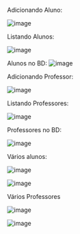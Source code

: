 Adicionando Aluno:

![image](https://github.com/user-attachments/assets/c94c2dec-0af5-4329-a8ea-020805bd1598)

Listando Alunos:

![image](https://github.com/user-attachments/assets/fe02f34e-3df2-48c0-8b90-e55e81526cf4)

Alunos no BD:
![image](https://github.com/user-attachments/assets/17d7783c-db14-4dc7-a1a8-267ef0faca2c)


Adicionando Professor:

![image](https://github.com/user-attachments/assets/54627ca4-565c-4f10-b235-3669d5b4b420)

Listando Professores:

![image](https://github.com/user-attachments/assets/bdf10271-e3bc-479e-b991-43cd13124fee)

Professores no BD:

![image](https://github.com/user-attachments/assets/45e2f5c2-849d-4815-970c-7e931a539cfd)


Vários alunos:

![image](https://github.com/user-attachments/assets/e656cdbb-db02-422b-9df1-b31e2c1d85d8)

![image](https://github.com/user-attachments/assets/be6b0dc7-ea5d-4110-8a29-338d54febd15)


Vários Professores

![image](https://github.com/user-attachments/assets/5e517f62-0419-4b91-bb61-9649c42067da)

![image](https://github.com/user-attachments/assets/8c02bc61-9ff2-4f34-83da-ab3b49de035b)








